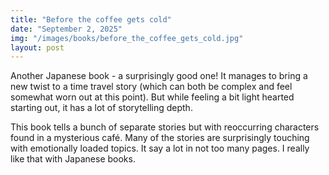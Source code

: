 ```yaml
---
title: "Before the coffee gets cold"
date: "September 2, 2025"
img: "/images/books/before_the_coffee_gets_cold.jpg"
layout: post
---
```


Another Japanese book - a surprisingly good one! It manages to bring a new twist to a time travel story (which can both be complex and feel somewhat worn out at this point). But while feeling a bit light hearted starting out, it has a lot of storytelling depth.

This book tells a bunch of separate stories but with reoccurring characters found in a mysterious café. Many of the stories are surprisingly touching with emotionally loaded topics. It say a lot in not too many pages. I really like that with Japanese books.